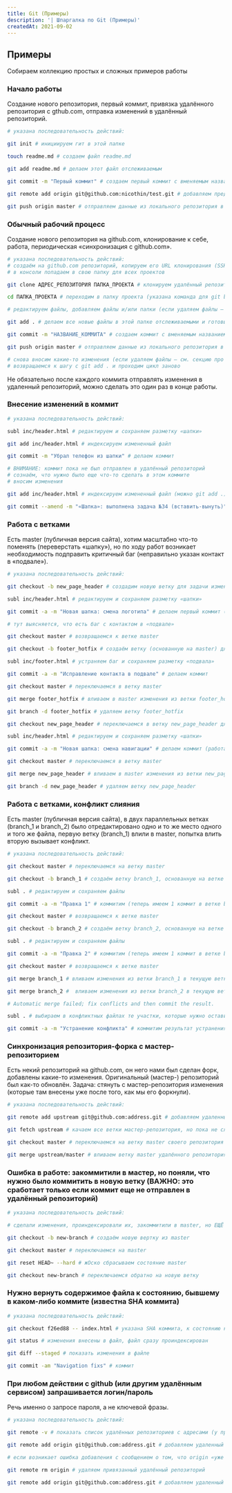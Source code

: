 ```yaml
---
title: Git (Примеры)
description: '| Шпаргалка по Git (Примеры)'
createdAt: 2021-09-02
---
```


## Примеры

Собираем коллекцию простых и сложных примеров работы

### Начало работы

Создание нового репозитория, первый коммит, привязка удалённого репозитория с gthub.com, отправка изменений в удалённый
репозиторий.

``` bash
# указана последовательность действий:

git init # инициируем гит в этой папке

touch readme.md # создаем файл readme.md

git add readme.md # делаем этот файл отслеживаемым

git commit -m "Первый коммит" # создаем первый коммит с вменяемым названием

git remote add origin git@github.com:nicothin/test.git # добавляем предварительно созданный пустой удаленный репозиторий

git push origin master # отправляем данные из локального репозитория в удаленный (в ветку master)
```

### Обычный рабочий процесс

Создание нового репозитория на github.com, клонирование к себе, работа, периодическая «синхронизация с github.com».

``` bash
# указана последовательность действий:
# создаём на github.com репозиторий, копируем его URL клонирования (SSH)
# в консоли попадаем в свою папку для всех проектов

git clone АДРЕС_РЕПОЗИТОРИЯ ПАПКА_ПРОЕКТА # клонируем удалённый репозиторий к себе на компьютер (если не указать ПАПУ_ПРОЕКТА, будет создана папка, совпадающая по имени с названием репозитория)

cd ПАПКА_ПРОЕКТА # переходим в папку проекта (указана команда для git bash)

# редактируем файлы, добавляем файлы и/или папки (если удаляем файлы — см. секцию про удаление файлов)

git add . # делаем все новые файлы в этой папке отслеживаемыми и готовыми к коммиту

git commit -m "НАЗВАНИЕ_КОММИТА" # создаем коммит с вменяемым названием

git push origin master # отправляем данные из локального репозитория в удаленный (в ветку master)

# снова вносим какие-то изменения (если удаляем файлы — см. секцию про удаление файлов)
# возвращаемся к шагу с git add . и проходим цикл заново
```

Не обязательно после каждого коммита отправлять изменения в удаленный репозиторий, можно сделать это один раз в конце
работы.

### Внесение изменений в коммит

``` bash
# указана последовательность действий:

subl inc/header.html # редактируем и сохраняем разметку «шапки»

git add inc/header.html # индексируем измененный файл

git commit -m "Убрал телефон из шапки" # делаем коммит

# ВНИМАНИЕ: коммит пока не был отправлен в удалённый репозиторий
# сознаём, что нужно было еще что-то сделать в этом коммите
# вносим изменения

git add inc/header.html # индексируем измененный файл (можно git add .)

git commit --amend -m "«Шапка»: выполнена задача №34 (вставить-вынуть)" # заново делаем коммит
```

### Работа с ветками

Есть master (публичная версия сайта), хотим масштабно что-то поменять (переверстать «шапку»), но по ходу работ возникает
необходимость подправить критичный баг (неправильно указан контакт в «подвале»).

``` bash
# указана последовательность действий:

git checkout -b new_page_header # создадим новую ветку для задачи изменения «шапки» и перейдём в неё

subl inc/header.html # редактируем и сохраняем разметку «шапки»

git commit -a -m "Новая шапка: смена логотипа" # делаем первый коммит (работа еще не завершена)

# тут выясняется, что есть баг с контактом в «подвале»

git checkout master # возвращаемся к ветке master

git checkout -b footer_hotfix # создаём ветку (основанную на master) для решения проблемы

subl inc/footer.html # устраняем баг и сохраняем разметку «подвала»

git commit -a -m "Исправление контакта в подвале" # делаем коммит

git checkout master # переключаемся в ветку master

git merge footer_hotfix # вливаем в master изменения из ветки footer_hotfix

git branch -d footer_hotfix # удаляем ветку footer_hotfix

git checkout new_page_header # переключаемся в ветку new_page_header для продолжения работ над «шапкой»

subl inc/header.html # редактируем и сохраняем разметку «шапки»

git commit -a -m "Новая шапка: смена навигации" # делаем коммит (работа над «шапкой» завершена)

git checkout master # переключаемся в ветку master

git merge new_page_header # вливаем в master изменения из ветки new_page_header

git branch -d new_page_header # удаляем ветку new_page_header
```

### Работа с ветками, конфликт слияния

Есть master (публичная версия сайта), в двух параллельных ветках (branch_1 и branch_2) было отредактировано одно и то же
место одного и того же файла, первую ветку (branch_1) влили в master, попытка влить вторую вызывает конфликт.

``` bash
# указана последовательность действий:

git checkout master # переключаемся на ветку master

git checkout -b branch_1 # создаём ветку branch_1, основанную на ветке master

subl . # редактируем и сохраняем файлы

git commit -a -m "Правка 1" # коммитим (теперь имеем 1 коммит в ветке branch_1)

git checkout master # возвращаемся к ветке master

git checkout -b branch_2 # создаём ветку branch_2, основанную на ветке master

subl . # редактируем и сохраняем файлы

git commit -a -m "Правка 2" # коммитим (теперь имеем 1 коммит в ветке branch_2)

git checkout master # возвращаемся к ветке master

git merge branch_1 # вливаем изменения из ветки branch_1 в текущую ветку (master), удача (автослияние)

git merge branch_2 #  вливаем изменения из ветки branch_2 в текущую ветку (master), КОНФЛИКТ автослияния

# Automatic merge failed; fix conflicts and then commit the result.

subl . # выбираем в конфликтных файлах те участки, которые нужно оставить, сохраняем

git commit -a -m "Устранение конфликта" # коммитим результат устранения конфликта
```

### Синхронизация репозитория-форка с мастер-репозиторием

Есть некий репозиторий на github.com, он него нами был сделан форк, добавлены какие-то изменения. Оригинальный (мастер-)
репозиторий был как-то обновлён. Задача: стянуть с мастер-репозитория изменения (которые там внесены уже после того, как
мы его форкнули).

``` bash
# указана последовательность действий:

git remote add upstream git@github.com:address.git # добавляем удаленный репозиторий: сокр. имя — upstream, URL мастер-репозитория

git fetch upstream # качаем все ветки мастер-репозитория, но пока не сливаем со своими

git checkout master # переключаемся на ветку master своего репозитория

git merge upstream/master # вливаем ветку master удалённого репозитория upstream в свою ветку master
```

### Ошибка в работе: закоммитили в мастер, но поняли, что нужно было коммитить в новую ветку (ВАЖНО: это сработает только если коммит еще не отправлен в удалённый репозиторий)

``` bash
# указана последовательность действий:

# сделали изменения, проиндексировали их, закоммитили в master, но ЕЩЁ НЕ ОТПРАВИЛИ (не делали git push)

git checkout -b new-branch # создаём новую вертку из master

git checkout master # переключаемся на master

git reset HEAD~ --hard # жОско сбрасываем состояние master

git checkout new-branch # переключаемся обратно на новую ветку
```

### Нужно вернуть содержимое файла к состоянию, бывшему в каком-либо коммите (известна SHA коммита)

``` bash
# указана последовательность действий:

git checkout f26ed88 -- index.html # указана SHA коммита, к состоянию которого нужно вернуть файл и имя файла

git status # изменения внесены в файл, файл сразу проиндексирован

git diff --staged # показать изменения в файле

git commit -am "Navigation fixs" # коммит
```

### При любом действии с github (или другим удалённым сервисом) запрашивается логин/пароль

Речь именно о запросе пароля, а не ключевой фразы.

``` bash
# указана последовательность действий:

git remote -v # показать список удалённых репозиториев с адресами (у проблемного будет адрес по https), предположим, это origin

git remote add origin git@github.com:address.git # добавляем удаленный репозиторий, сокр. имя — origin

# если возникает ошибка добавления с сообщением о том, что origin «уже задан», то: 

git remote rm origin # удаляем привязанный удалённый репозиторий

git remote add origin git@github.com:address.git # добавляем удаленный репозиторий, сокр. имя — origin
```
